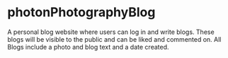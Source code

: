 # photonPhotographyBlog
A personal blog website where users can log in and write blogs. These blogs will be visible to the public and can be liked and commented on.  All Blogs include a photo and blog text and a date created.
